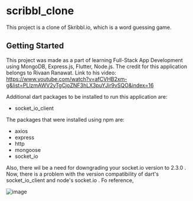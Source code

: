 # scribbl_clone

This project is a clone of Skribbl.io, which is a word guessing game.

## Getting Started

This project was made as a part of learning Full-Stack App Development using MongoDB, Express.js, Flutter, Node.js.
The credit for this application belongs to Rivaan Ranawat.
Link to his video: https://www.youtube.com/watch?v=afCVHB2xm-g&list=PLlzmAWV2yTgCjoZNF3hLX3puYJir9vSQO&index=16

Additional dart packages to be installed to run this application are:
- socket_io_client

The packages that were installed using npm are:
- axios
- express
- http
- mongoose
- socket_io

Also, there wil be a need for downgrading your socket.io version to 2.3.0 .
Now, there is a problem with the version compatibility of dart's socket_io_client and node's socket.io .
Fo reference, 

![image](https://github.com/nitinkoberoii/Skribbl_Clone/assets/134691738/ce465cd5-3682-4bb8-b18d-8714eb4d4445)
